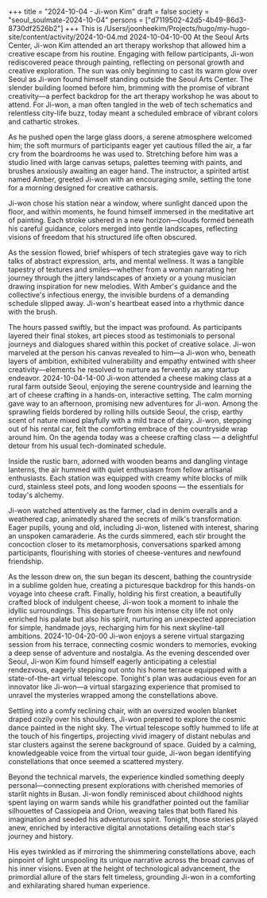 +++
title = "2024-10-04 - Ji-won Kim"
draft = false
society = "seoul_soulmate-2024-10-04"
persons = ["d7119502-42d5-4b49-86d3-8730df2526b2"]
+++
This is /Users/joonheekim/Projects/hugo/my-hugo-site/content/activity/2024-10-04.md
2024-10-04-10-00
At the Seoul Arts Center, Ji-won Kim attended an art therapy workshop that allowed him a creative escape from his routine. Engaging with fellow participants, Ji-won rediscovered peace through painting, reflecting on personal growth and creative exploration.
The sun was only beginning to cast its warm glow over Seoul as Ji-won found himself standing outside the Seoul Arts Center. The slender building loomed before him, brimming with the promise of vibrant creativity—a perfect backdrop for the art therapy workshop he was about to attend. For Ji-won, a man often tangled in the web of tech schematics and relentless city-life buzz, today meant a scheduled embrace of vibrant colors and cathartic strokes. 

As he pushed open the large glass doors, a serene atmosphere welcomed him; the soft murmurs of participants eager yet cautious filled the air, a far cry from the boardrooms he was used to. Stretching before him was a studio lined with large canvas setups, palettes teeming with paints, and brushes anxiously awaiting an eager hand. The instructor, a spirited artist named Amber, greeted Ji-won with an encouraging smile, setting the tone for a morning designed for creative catharsis.

Ji-won chose his station near a window, where sunlight danced upon the floor, and within moments, he found himself immersed in the meditative art of painting. Each stroke ushered in a new horizon—clouds formed beneath his careful guidance, colors merged into gentle landscapes, reflecting visions of freedom that his structured life often obscured. 

As the session flowed, brief whispers of tech strategies gave way to rich talks of abstract expression, arts, and mental wellness. It was a tangible tapestry of textures and smiles—whether from a woman narrating her journey through the jittery landscapes of anxiety or a young musician drawing inspiration for new melodies. With Amber's guidance and the collective's infectious energy, the invisible burdens of a demanding schedule slipped away. Ji-won's heartbeat eased into a rhythmic dance with the brush.

The hours passed swiftly, but the impact was profound. As participants layered their final stokes, art pieces stood as testimonials to personal journeys and dialogues shared within this pocket of creative solace. Ji-won marveled at the person his canvas revealed to him—a Ji-won who, beneath layers of ambition, exhibited vulnerability and empathy entwined with sheer creativity—elements he resolved to nurture as fervently as any startup endeavor.
2024-10-04-14-00
Ji-won attended a cheese making class at a rural farm outside Seoul, enjoying the serene countryside and learning the art of cheese crafting in a hands-on, interactive setting.
The calm morning gave way to an afternoon, promising new adventures for Ji-won. Among the sprawling fields bordered by rolling hills outside Seoul, the crisp, earthy scent of nature mixed playfully with a mild trace of dairy. Ji-won, stepping out of his rental car, felt the comforting embrace of the countryside wrap around him. On the agenda today was a cheese crafting class — a delightful detour from his usual tech-dominated schedule.

Inside the rustic barn, adorned with wooden beams and dangling vintage lanterns, the air hummed with quiet enthusiasm from fellow artisanal enthusiasts. Each station was equipped with creamy white blocks of milk curd, stainless steel pots, and long wooden spoons — the essentials for today's alchemy.

Ji-won watched attentively as the farmer, clad in denim overalls and a weathered cap, animatedly shared the secrets of milk's transformation. Eager pupils, young and old, including Ji-won, listened with interest, sharing an unspoken camaraderie. As the curds simmered, each stir brought the concoction closer to its metamorphosis, conversations sparked among participants, flourishing with stories of cheese-ventures and newfound friendship.

As the lesson drew on, the sun began its descent, bathing the countryside in a sublime golden hue, creating a picturesque backdrop for this hands-on voyage into cheese craft. Finally, holding his first creation, a beautifully crafted block of indulgent cheese, Ji-won took a moment to inhale the idyllic surroundings. This departure from his intense city life not only enriched his palate but also his spirit, nurturing an unexpected appreciation for simple, handmade joys, recharging him for his next skyline-tall ambitions.
2024-10-04-20-00
Ji-won enjoys a serene virtual stargazing session from his terrace, connecting cosmic wonders to memories, evoking a deep sense of adventure and nostalgia.
As the evening descended over Seoul, Ji-won Kim found himself eagerly anticipating a celestial rendezvous, eagerly stepping out onto his home terrace equipped with a state-of-the-art virtual telescope. Tonight's plan was audacious even for an innovator like Ji-won—a virtual stargazing experience that promised to unravel the mysteries wrapped among the constellations above. 

Settling into a comfy reclining chair, with an oversized woolen blanket draped cozily over his shoulders, Ji-won prepared to explore the cosmic dance painted in the night sky. The virtual telescope softly hummed to life at the touch of his fingertips, projecting vivid imagery of distant nebulas and star clusters against the serene background of space. Guided by a calming, knowledgeable voice from the virtual tour guide, Ji-won began identifying constellations that once seemed a scattered mystery.

Beyond the technical marvels, the experience kindled something deeply personal—connecting present explorations with cherished memories of starlit nights in Busan. Ji-won fondly reminisced about childhood nights spent laying on warm sands while his grandfather pointed out the familiar silhouettes of Cassiopeia and Orion, weaving tales that both flared his imagination and seeded his adventurous spirit. Tonight, those stories played anew, enriched by interactive digital annotations detailing each star's journey and history.

His eyes twinkled as if mirroring the shimmering constellations above, each pinpoint of light unspooling its unique narrative across the broad canvas of his inner visions. Even at the height of technological advancement, the primordial allure of the stars felt timeless, grounding Ji-won in a comforting and exhilarating shared human experience.
